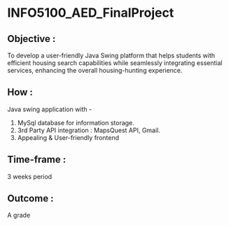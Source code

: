 # INFO5100_AED_FinalProject

## Objective : 

To develop a user-friendly Java Swing platform that helps students with efficient housing search capabilities while seamlessly integrating essential services, enhancing the overall housing-hunting experience.

## How : 

Java swing application with -
  1) MySql database for information storage.
  2) 3rd Party API integration : MapsQuest API, Gmail.
  3) Appealing & User-friendly frontend 

## Time-frame : 

3 weeks period 

## Outcome :

A grade
